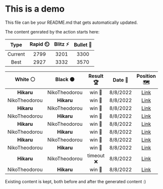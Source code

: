 # This is a demo

This file can be your README.md that gets automatically updated.

The content genrated by the action starts here:

<!--START_SECTION:chessStats-->
<!-- Automatically generated with https://github.com/Balastrong/chess-stats-action -->

| Type | Rapid ⏲️ | Blitz ⚡ | Bullet 🔫 |
|:---:|:---:|:---:|:---:|
| Current | 2799 | 3201 | 3300 |
| Best | 2927 | 3332 | 3570 |

| White ⚪ | Black ⚫ | Result 🏆 | Date 📅 | Position 🗺️ | Type 🕕 |
|:---:|:---:|:---:|:---:|:---:|:---:|
| **Hikaru** | NikoTheodorou | win 🥇 | 8/8/2022 | <a href="http://www.ee.unb.ca/cgi-bin/tervo/fen.pl?select=6k1/1r1q2p1/3p1n1p/p1p1p3/P1N1Pr2/2PP2NP/6Q1/R4RK1 b - -">Link</a> | Blitz |
| NikoTheodorou | **Hikaru** | win 🥇 | 8/8/2022 | <a href="http://www.ee.unb.ca/cgi-bin/tervo/fen.pl?select=6k1/1Q1nqp1p/4p1pP/3pP1P1/2pP2r1/8/p1B1nK2/R7 b - -">Link</a> | Blitz |
| **Hikaru** | NikoTheodorou | win 🥇 | 8/8/2022 | <a href="http://www.ee.unb.ca/cgi-bin/tervo/fen.pl?select=2R4k/8/2B2K2/3r2p1/6P1/8/8/8 b - -">Link</a> | Blitz |
| NikoTheodorou | **Hikaru** | win 🥇 | 8/8/2022 | <a href="http://www.ee.unb.ca/cgi-bin/tervo/fen.pl?select=6k1/3qr2p/3Pp1pP/1p2PpN1/1Pp5/1n6/5PP1/Q5K1 w - -">Link</a> | Blitz |
| **Hikaru** | NikoTheodorou | win 🥇 | 8/8/2022 | <a href="http://www.ee.unb.ca/cgi-bin/tervo/fen.pl?select=1R6/5rk1/4N3/3pPn2/3P4/2b1B2P/6P1/6K1 b - -">Link</a> | Blitz |
| NikoTheodorou | **Hikaru** | win 🥇 | 8/8/2022 | <a href="http://www.ee.unb.ca/cgi-bin/tervo/fen.pl?select=r2r2k1/p3qp1p/2pp2p1/8/2P5/1P6/P3P1K1/2RQ1R2 w - -">Link</a> | Blitz |
| **Hikaru** | NikoTheodorou | win 🥇 | 8/8/2022 | <a href="http://www.ee.unb.ca/cgi-bin/tervo/fen.pl?select=8/4r1k1/p5P1/8/3Q4/3P2RK/8/3q4 b - -">Link</a> | Blitz |
| NikoTheodorou | **Hikaru** | win 🥇 | 8/8/2022 | <a href="http://www.ee.unb.ca/cgi-bin/tervo/fen.pl?select=6k1/5p2/6pB/2p4p/2b1P2P/2Q2P2/r4KP1/1q6 w - -">Link</a> | Blitz |
| **Hikaru** | NikoTheodorou | timeout ❌ | 8/8/2022 | <a href="http://www.ee.unb.ca/cgi-bin/tervo/fen.pl?select=8/8/2k5/8/K7/8/1q6/8 w - -">Link</a> | Blitz |
| NikoTheodorou | **Hikaru** | win 🥇 | 8/8/2022 | <a href="http://www.ee.unb.ca/cgi-bin/tervo/fen.pl?select=8/1p2kp2/p1p1n3/5Q2/2Pb1PBP/1P4P1/P6K/5q2 w - -">Link</a> | Blitz |

<!--END_SECTION:chessStats-->

Existing content is kept, both before and after the generated content :)
